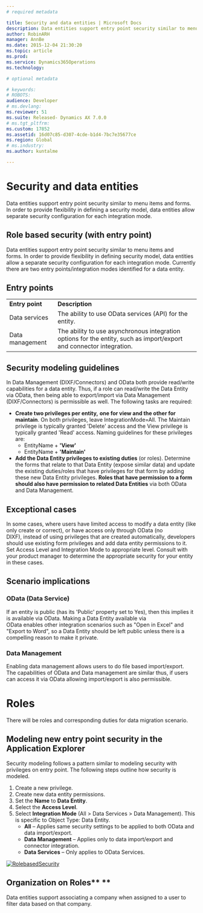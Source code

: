 ```yaml
---
# required metadata

title: Security and data entities | Microsoft Docs
description: Data entities support entry point security similar to menu items and forms. In order to provide flexibility in defining a security model, data entities allow separate security configuration for each integration mode.
author: RobinARH
manager: AnnBe
ms.date: 2015-12-04 21:30:20
ms.topic: article
ms.prod: 
ms.service: Dynamics365Operations
ms.technology: 

# optional metadata

# keywords: 
# ROBOTS: 
audience: Developer
# ms.devlang: 
ms.reviewer: 51
ms.suite: Released- Dynamics AX 7.0.0
# ms.tgt_pltfrm: 
ms.custom: 17852
ms.assetid: 16d07c85-d307-4cde-b1d4-7bc7e35677ce
ms.region: Global
# ms.industry: 
ms.author: kuntalme

---
```


# Security and data entities

Data entities support entry point security similar to menu items and forms. In order to provide flexibility in defining a security model, data entities allow separate security configuration for each integration mode.

Role based security (with entry point)
--------------------------------------

Data entities support entry point security similar to menu items and forms. In order to provide flexibility in defining security model, data entities allow a separate security configuration for each integration mode. Currently there are two entry points/integration modes identified for a data entity.

## Entry points
|                 |                                                                                                                      |
|-----------------|----------------------------------------------------------------------------------------------------------------------|
| **Entry point** | **Description**                                                                                                      |
| Data services   | The ability to use OData services (API) for the entity.                                                              |
| Data management | The ability to use asynchronous integration options for the entity, such as import/export and connector integration. |

## Security modeling guidelines
In Data Management (DIXF/Connectors) and OData both provide read/write capabilities for a data entity. Thus, if a role can read/write the Data Entity via OData, then being able to export/import via Data Management (DIXF/Connectors) is permissible as well. The following tasks are required:

-   **Create two privileges per entity,** **one for view and the other for maintain**. On both privileges, leave IntegrationMode=All. The Maintain privilege is typically granted 'Delete' access and the View privilege is typically granted 'Read' access. Naming guidelines for these privileges are:
    -   EntityName + **'View'**
    -   EntityName + **'Maintain'**
-   **Add the Data Entity privileges to existing duties** (or roles). Determine the forms that relate to that Data Entity (expose similar data) and update the existing duties/roles that have privileges for that form by adding these new Data Entity privileges. **Roles that have permission to a form should also have permission to related Data Entities** via both OData and Data Management.

## Exceptional cases
In some cases, where users have limited access to modify a data entity (like only create or correct), or have access only through OData (no DIXF), instead of using privileges that are created automatically, developers should use existing form privileges and add data entity permissions to it. Set Access Level and Integration Mode to appropriate level. Consult with your product manager to determine the appropriate security for your entity in these cases.

## Scenario implications
### OData (Data Service)

If an entity is public (has its 'Public' property set to Yes), then this implies it is available via OData. Making a Data Entity available via OData enables other integration scenarios such as "Open in Excel" and "Export to Word", so a Data Entity should be left public unless there is a compelling reason to make it private.

### Data Management

Enabling data management allows users to do file based import/export. The capabilities of OData and Data management are similar thus, if users can access it via OData allowing import/export is also permissible.

Roles
=====

There will be roles and corresponding duties for data migration scenario.

## Modeling new entry point security in the Application Explorer
Security modeling follows a pattern similar to modeling security with privileges on entry point. The following steps outline how security is modeled.

1.  Create a new privilege.
2.  Create new data entity permissions.
3.  Set the **Name** to **Data Entity**.
4.  Select the **Access Level**.
5.  Select **Integration Mode** (All &gt; Data Services &gt; Data Management). This is specific to Object Type: Data Entity.
    -   **All** – Applies same security settings to be applied to both OData and data import/export.
    -   **Data Management** – Applies only to data import/export and connector integration.
    -   **Data Services** – Only applies to OData Services.

[![RolebasedSecurity](./media/rolebasedsecurity.png)](./media/rolebasedsecurity.png)

## Organization on Roles** **
Data entities support associating a company when assigned to a user to filter data based on that company.

